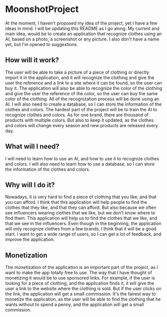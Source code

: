 # MoonshotProject

At the moment, I haven't proposed my idea of the project, yet I have a few ideas in mind. I will be updating this README as I go along. My current and main idea, would be to create an application that recognize clothes using an AI, based on a photo, a screenshot or any picture. I also don't have a name yet, but I'm opened to suggestions.
## How will it work?

The user will be able to take a picture of a piece of clothing or directly import it in the application, and it will recognize the clothing and give the user the reference and a link to a site where it can be found, so the user can buy it. The application will also be able to recognize the color of the clothing and give the user the reference of the color, so the user can buy the same color of the clothing. All of the recognization process will be done using an AI. I will also need to create a database, so I can store the information of the clothes and colors. The hardest part of the project will be to train the AI to recognize clothes and colors. As for one brand, there are thousand of products with multiple colors. But also to keep it updated, as the clothes and colors will change every season and new products are released every day.

## What will I need?

I will need to learn how to use an AI, and how to use it to recognize clothes and colors. I will also need to learn how to use a database, so I can store the information of the clothes and colors. 

## Why will I do it?

Nowadays, it is very hard to find a piece of clothing that you like, and that you can afford. I think that this application will help people to find the clothes that they like, and that they can afford. But also because we often see influencers wearing clothes that we like, but we don't know where to find them. This application will help us to find the clothes that we like, and that we see in the influencers. Even though in the beginning, the application will only recognize clothes from a few brands, I think that it will be a good start. I want to get a wide range of users, so I can get a lot of feedback, and improve the application.

## Monetization

The monetization of the application is an important part of the project, as I want to make the app totally free to use. The way that I have thought of monetizing it would be to use sponsored links. For example, if the user is looking for a piece of clothing, and the application finds it, it will give the user a link to the website where the clothing is sold. But if the user clicks on the link, the application will get a small commission. It's the fairest way to monetize the application, as the user will be able to find the clothing that he wants without to spend a penny, and the application will get a small commission.
